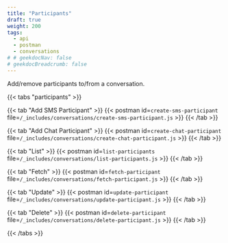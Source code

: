 ```yaml
---
title: "Participants"
draft: true
weight: 200
tags:
  - api
  - postman
  - conversations
# # geekdocNav: false
# geekdocBreadcrumb: false
---
```


Add/remove participants to/from a conversation.

{{< tabs "participants" >}}

{{< tab "Add SMS Participant" >}}
{{< postman id=`create-sms-participant` file=`/_includes/conversations/create-sms-participant.js` >}}
{{< /tab >}}

{{< tab "Add Chat Participant" >}}
{{< postman id=`create-chat-participant` file=`/_includes/conversations/create-chat-participant.js` >}}
{{< /tab >}}

{{< tab "List" >}}
{{< postman id=`list-participants` file=`/_includes/conversations/list-participants.js` >}}
{{< /tab >}}

{{< tab "Fetch" >}}
{{< postman id=`fetch-participant` file=`/_includes/conversations/fetch-participant.js` >}}
{{< /tab >}}

{{< tab "Update" >}}
{{< postman id=`update-participant` file=`/_includes/conversations/update-participant.js` >}}
{{< /tab >}}

{{< tab "Delete" >}}
{{< postman id=`delete-participant` file=`/_includes/conversations/delete-participant.js` >}}
{{< /tab >}}

{{< /tabs >}}
